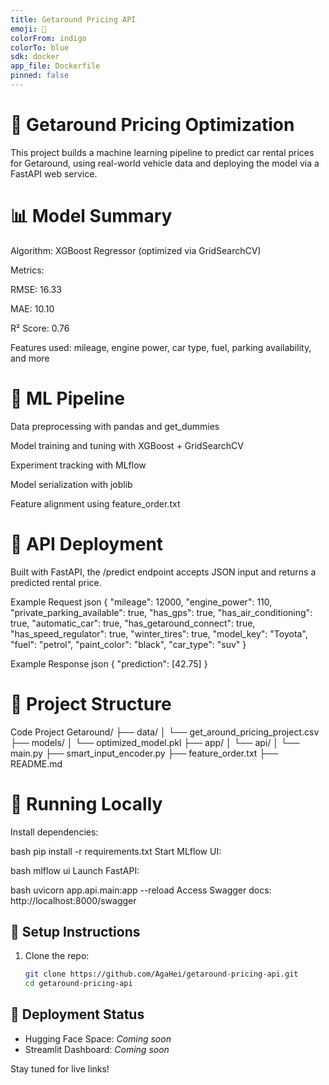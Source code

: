 ```yaml
---
title: Getaround Pricing API
emoji: 🚗
colorFrom: indigo
colorTo: blue
sdk: docker
app_file: Dockerfile
pinned: false
---
```


# 🚗 Getaround Pricing Optimization

This project builds a machine learning pipeline to predict car rental prices for Getaround, using real-world vehicle data and deploying the model via a FastAPI web service.

# 📊 Model Summary
Algorithm: XGBoost Regressor (optimized via GridSearchCV)

Metrics:

RMSE: 16.33

MAE: 10.10

R² Score: 0.76

Features used: mileage, engine power, car type, fuel, parking availability, and more

# 🧠 ML Pipeline
Data preprocessing with pandas and get_dummies

Model training and tuning with XGBoost + GridSearchCV

Experiment tracking with MLflow

Model serialization with joblib

Feature alignment using feature_order.txt

# 🚀 API Deployment
Built with FastAPI, the /predict endpoint accepts JSON input and returns a predicted rental price.

Example Request
json
{
  "mileage": 12000,
  "engine_power": 110,
  "private_parking_available": true,
  "has_gps": true,
  "has_air_conditioning": true,
  "automatic_car": true,
  "has_getaround_connect": true,
  "has_speed_regulator": true,
  "winter_tires": true,
  "model_key": "Toyota",
  "fuel": "petrol",
  "paint_color": "black",
  "car_type": "suv"
}

Example Response
json
{
  "prediction": [42.75]
}

# 📁 Project Structure
Code
Project Getaround/
├── data/
│   └── get_around_pricing_project.csv
├── models/
│   └── optimized_model.pkl
├── app/
│   └── api/
│       └── main.py
├── smart_input_encoder.py
├── feature_order.txt
├── README.md

# 🧪 Running Locally
Install dependencies:

bash
pip install -r requirements.txt
Start MLflow UI:

bash
mlflow ui
Launch FastAPI:

bash
uvicorn app.api.main:app --reload
Access Swagger docs: http://localhost:8000/swagger

## 🔧 Setup Instructions

1. Clone the repo:
   ```bash
   git clone https://github.com/AgaHei/getaround-pricing-api.git
   cd getaround-pricing-api

## 🚀 Deployment Status

- Hugging Face Space: *Coming soon*
- Streamlit Dashboard: *Coming soon*

Stay tuned for live links!

<Trigger rebuild>
